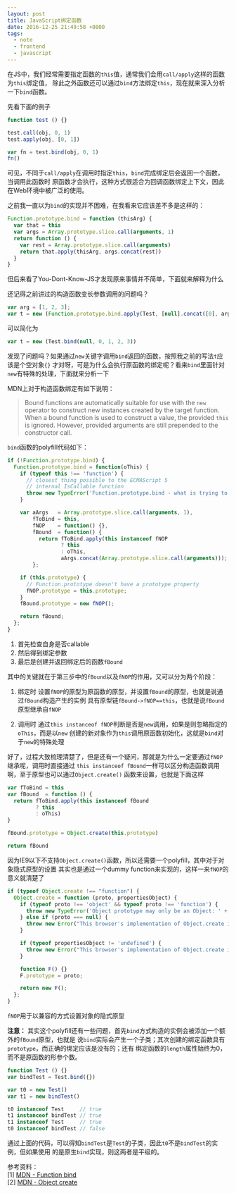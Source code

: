 ```yaml
---
layout: post
title: JavaScript绑定函数
date: 2016-12-25 21:49:58 +0800
tags:
  - note
  - frontend
  - javascript
---
```


在JS中，我们经常需要指定函数的`this`值，通常我们会用`call/apply`这样的函数为`this`绑定值，
除此之外函数还可以通过`bind`方法绑定`this`，现在就来深入分析一下`bind`函数。

先看下面的例子

```js
function test () {}

test.call(obj, 0, 1)
test.apply(obj, [0, 1])

var fn = test.bind(obj, 0, 1)
fn()
```

可见，不同于`call/apply`在调用时指定`this`，`bind`完成绑定后会返回一个函数，当调用此函数时
原函数才会执行，这种方式很适合为回调函数绑定上下文，因此在Web环境中被广泛的使用。

之前我一直以为`bind`的实现并不困难，在我看来它应该差不多是这样的：

```js
Function.prototype.bind = function (thisArg) {
  var that = this
  var args = Array.prototype.slice.call(arguments, 1)
  return function () {
    var rest = Array.prototype.slice.call(arguments)
    return that.apply(thisArg, args.concat(rest))
  }
}
```

但后来看了You-Dont-Know-JS才发现原来事情并不简单，下面就来解释为什么

还记得之前讲过的构造函数变长参数调用的问题吗？

```js
var arg = [1, 2, 3];
var t = new (Function.prototype.bind.apply(Test, [null].concat([0], arg)))();
```

可以简化为

```js
var t = new (Test.bind(null, 0, 1, 2, 3))
```

发现了问题吗？如果通过`new`关键字调用`bind`返回的函数，按照我之前的写法`t`应该是个空对象`{}`
才对呀，可是为什么会执行原函数的绑定呢？看来`bind`里面针对`new`有特殊的处理，下面就来分析一下

MDN上对于构造函数绑定有如下说明：

> Bound functions are automatically suitable for use with the `new` operator to
> construct new instances created by the target function. When a bound function
> is used to construct a value, the provided `this` is ignored.
> However, provided arguments are still prepended to the constructor call.

`bind`函数的polyfill代码如下：

```js
if (!Function.prototype.bind) {
  Function.prototype.bind = function(oThis) {
    if (typeof this !== 'function') {
      // closest thing possible to the ECMAScript 5
      // internal IsCallable function
      throw new TypeError('Function.prototype.bind - what is trying to be bound is not callable');
    }

    var aArgs   = Array.prototype.slice.call(arguments, 1),
        fToBind = this,
        fNOP    = function() {},
        fBound  = function() {
          return fToBind.apply(this instanceof fNOP
                 ? this
                 : oThis,
                 aArgs.concat(Array.prototype.slice.call(arguments)));
        };

    if (this.prototype) {
      // Function.prototype doesn't have a prototype property
      fNOP.prototype = this.prototype;
    }
    fBound.prototype = new fNOP();

    return fBound;
  };
}
```

1. 首先检查自身是否callable
2. 然后得到绑定参数
3. 最后是创建并返回绑定后的函数`fBound`

其中的关键就在于第三步中的`fBound`以及`fNOP`的作用，又可以分为两个阶段：

1. 绑定时
  设置`fNOP`的原型为原函数的原型，并设置`fBound`的原型，也就是说通过`fBound`构造产生的实例
  具有原型链`fBound->fNOP==this`，也就是说`fBound`原型继承自`fNOP`

2. 调用时
  通过`this instanceof fNOP`判断是否是`new`调用，如果是则忽略指定的`oThis`，而是以`new`
  创建的新对象作为`this`调用原函数初始化，这就是`bind`对于`new`的特殊处理

好了，过程大致梳理清楚了，但是还有一个疑问，那就是为什么一定要通过`fNOP`继承呢，调用时直接通过
`this instanceof fBound`一样可以区分构造函数调用啊，至于原型也可以通过`Object.create()`
函数来设置，也就是下面这样

```js
var fToBind = this
var fBound  = function () {
  return fToBind.apply(this instanceof fBound
         ? this
         : oThis)
}

fBound.prototype = Object.create(this.prototype)

return fBound
```

因为IE9以下不支持`Object.create()`函数，所以还需要一个polyfill，其中对于对象隐式原型的设置
其实也是通过一个dummy function来实现的，这样一来`fNOP`的意义就清楚了

```js
if (typeof Object.create !== "function") {
  Object.create = function (proto, propertiesObject) {
    if (typeof proto !== 'object' && typeof proto !== 'function') {
      throw new TypeError('Object prototype may only be an Object: ' + proto);
    } else if (proto === null) {
      throw new Error("This browser's implementation of Object.create is a shim and doesn't support 'null' as the first argument.");
    }

    if (typeof propertiesObject != 'undefined') {
      throw new Error("This browser's implementation of Object.create is a shim and doesn't support a second argument.");
    }

    function F() {}
    F.prototype = proto;

    return new F();
  };
}
```

`fNOP`用于以兼容的方式设置对象的隐式原型

**注意：**
其实这个polyfill还有一些问题，首先`bind`方式构造的实例会被添加一个额外的`fBound`原型，也就是
说`bind`实际会产生一个子类；其次创建的绑定函数具有`prototype`，而正确的绑定应该是没有的；还有
绑定函数的`length`属性始终为0，而不是原函数的形参个数。

```js
function Test () {}
var bindTest = Test.bind({})

var t0 = new Test()
var t1 = new bindTest()

t0 instanceof Test     // true
t1 instanceof bindTest // true
t1 instanceof Test     // true
t0 instanceof bindTest // false
```

通过上面的代码，可以得知`bindTest`是`Test`的子类，因此`t0`不是`bindTest`的实例，但如果使用
的是原生`bind`实现，则这两者是平级的。

参考资料：  
[1] [MDN - Function bind](https://developer.mozilla.org/en-US/docs/Web/JavaScript/Reference/Global_Objects/Function/bind)  
[2] [MDN - Object create](https://developer.mozilla.org/en-US/docs/Web/JavaScript/Reference/Global_Objects/Object/create)  
